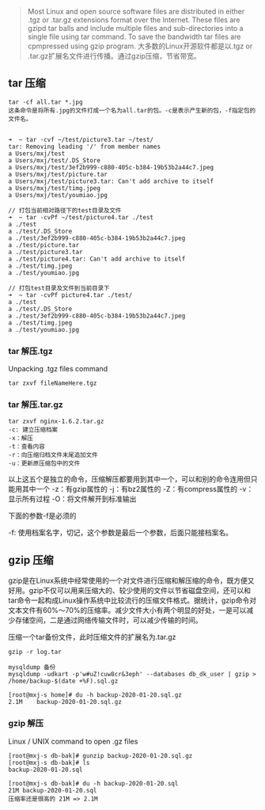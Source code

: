 > Most Linux and open source software files are distributed in either .tgz or .tar.gz extensions format over the Internet. These files are gzipd tar balls and include multiple files and sub-directories into a single file using tar command. To save the bandwidth tar files are cpmpressed using gzip program.
大多数的Linux开源软件都是以.tgz or .tar.gz扩展名文件进行传播。通过gzip压缩，节省带宽。

## tar 压缩
```
tar -cf all.tar *.jpg
这条命令是将所有.jpg的文件打成一个名为all.tar的包。-c是表示产生新的包，-f指定包的文件名。


➜  ~ tar -cvf ~/test/picture3.tar ~/test/
tar: Removing leading '/' from member names
a Users/mxj/test
a Users/mxj/test/.DS_Store
a Users/mxj/test/3ef2b999-c880-405c-b384-19b53b2a44c7.jpeg
a Users/mxj/test/picture.tar
a Users/mxj/test/picture3.tar: Can't add archive to itself
a Users/mxj/test/timg.jpeg
a Users/mxj/test/youmiao.jpg

// 打包当前相对路径下的test目录及文件
➜  ~ tar -cvPf ~/test/picture4.tar ./test
a ./test
a ./test/.DS_Store
a ./test/3ef2b999-c880-405c-b384-19b53b2a44c7.jpeg
a ./test/picture.tar
a ./test/picture3.tar
a ./test/picture4.tar: Can't add archive to itself
a ./test/timg.jpeg
a ./test/youmiao.jpg

// 打包test目录及文件到当前目录下
➜  ~ tar -cvPf picture4.tar ./test/
a ./test
a ./test/.DS_Store
a ./test/3ef2b999-c880-405c-b384-19b53b2a44c7.jpeg
a ./test/timg.jpeg
a ./test/youmiao.jpg
```

### tar 解压.tgz
Unpacking .tgz files command
```
tar zxvf fileNameHere.tgz
```

### tar 解压.tar.gz
```
tar zxvf nginx-1.6.2.tar.gz
-c: 建立压缩档案
-x：解压
-t：查看内容
-r：向压缩归档文件末尾追加文件
-u：更新原压缩包中的文件
```

以上这五个是独立的命令，压缩解压都要用到其中一个，可以和别的命令连用但只能用其中一个
-z：有gzip属性的
-j：有bz2属性的
-Z：有compress属性的
-v：显示所有过程
-O：将文件解开到标准输出

下面的参数-f是必须的

-f: 使用档案名字，切记，这个参数是最后一个参数，后面只能接档案名。

## gzip 压缩
gzip是在Linux系统中经常使用的一个对文件进行压缩和解压缩的命令，既方便又好用。gzip不仅可以用来压缩大的、较少使用的文件以节省磁盘空间，还可以和tar命令一起构成Linux操作系统中比较流行的压缩文件格式。据统计，gzip命令对文本文件有60%～70%的压缩率。减少文件大小有两个明显的好处，一是可以减少存储空间，二是通过网络传输文件时，可以减少传输的时间。

压缩一个tar备份文件，此时压缩文件的扩展名为.tar.gz
```
gzip -r log.tar

mysqldump 备份
mysqldump -udkart -p'w#uZ!cuw8cr&3eph' --databases db_dk_user | gzip > /home/backup-$(date +%F).sql.gz  

[root@mxj-s home]# du -h backup-2020-01-20.sql.gz
2.1M	backup-2020-01-20.sql.gz
```

### gzip 解压
Linux / UNIX command to open .gz files
```
[root@mxj-s db-bak]# gunzip backup-2020-01-20.sql.gz
[root@mxj-s db-bak]# ls
backup-2020-01-20.sql

[root@mxj-s db-bak]# du -h backup-2020-01-20.sql
21M	backup-2020-01-20.sql
压缩率还是很高的 21M => 2.1M
```

